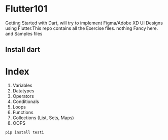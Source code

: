 # Flutter101

Getting Started with Dart, will try to implement Figma/Adobe XD UI Designs using Flutter.This repo contains all the Exercise files. nothing Fancy here. and Samples files

## Install dart

# Index

1. Variables
2. Datatypes
3. Operators
4. Conditionals
5. Loops
6. Functions
7. Collections (List, Sets, Maps)
8. OOPS

```bash
pip install testi

```
